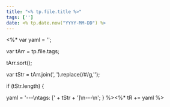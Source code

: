 ```yaml
---
title: "<% tp.file.title %>"
tags: ['']
date: <% tp.date.now("YYYY-MM-DD") %>
---
```


<%* 
var yaml = '';

var tArr = tp.file.tags;

tArr.sort();

var tStr = tArr.join(', ').replace(/#/g,'');

if (tStr.length) {

yaml = '---\ntags: [' + tStr + ']\n---\n';
}
%><%* tR += yaml %>